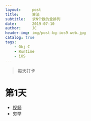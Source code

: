 ```yaml
---
layout:     post
title:      算法
subtitle:   求N个数的全排列
date:       2019-07-10
author:     JC
header-img: img/post-bg-ios9-web.jpg
catalog: true
tags:
    - Obj-C
    - Runtime
    - iOS
--- 
```


>每天打卡

# 第1天
- [视频](http://www.julyedu.com/video/play/111/1021)
- 穷举

